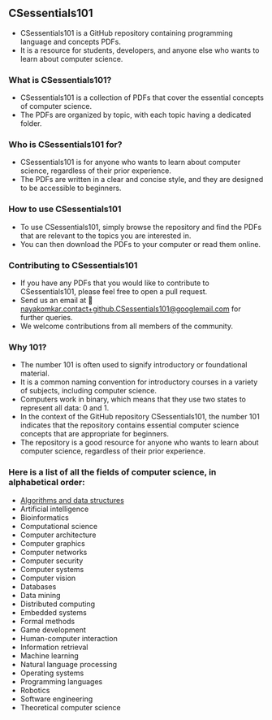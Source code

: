 ## CSessentials101
* CSessentials101 is a GitHub repository containing programming language and concepts PDFs.
* It is a resource for students, developers, and anyone else who wants to learn about computer science.

### What is CSessentials101?
* CSessentials101 is a collection of PDFs that cover the essential concepts of computer science.
* The PDFs are organized by topic, with each topic having a dedicated folder.

### Who is CSessentials101 for?
* CSessentials101 is for anyone who wants to learn about computer science, regardless of their prior experience.
* The PDFs are written in a clear and concise style, and they are designed to be accessible to beginners.

### How to use CSessentials101
* To use CSessentials101, simply browse the repository and find the PDFs that are relevant to the topics you are interested in.
* You can then download the PDFs to your computer or read them online.

### Contributing to CSessentials101
* If you have any PDFs that you would like to contribute to CSessentials101, please feel free to open a pull request.
* Send us an email at 📧 nayakomkar.contact+github.CSessentials101@googlemail.com for further queries.
* We welcome contributions from all members of the community.

### Why 101?
* The number 101 is often used to signify introductory or foundational material.
* It is a common naming convention for introductory courses in a variety of subjects, including computer science.
* Computers work in binary, which means that they use two states to represent all data: 0 and 1.
* In the context of the GitHub repository CSessentials101, the number 101 indicates that the repository contains essential computer science concepts that are appropriate for beginners.
* The repository is a good resource for anyone who wants to learn about computer science, regardless of their prior experience.

### Here is a list of all the fields of computer science, in alphabetical order:
* [Algorithms and data structures](https://github.com/nayaksomkar/CSessentials101/tree/main/DSA)
* Artificial intelligence
* Bioinformatics
* Computational science
* Computer architecture
* Computer graphics
* Computer networks
* Computer security
* Computer systems
* Computer vision
* Databases
* Data mining
* Distributed computing
* Embedded systems
* Formal methods
* Game development
* Human-computer interaction
* Information retrieval
* Machine learning
* Natural language processing
* Operating systems
* Programming languages
* Robotics
* Software engineering
* Theoretical computer science

